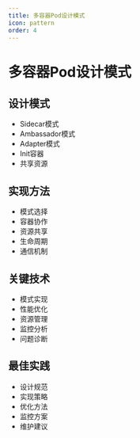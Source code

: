 ```yaml
---
title: 多容器Pod设计模式
icon: pattern
order: 4
---
```


# 多容器Pod设计模式

## 设计模式
- Sidecar模式
- Ambassador模式
- Adapter模式
- Init容器
- 共享资源

## 实现方法
- 模式选择
- 容器协作
- 资源共享
- 生命周期
- 通信机制

## 关键技术
- 模式实现
- 性能优化
- 资源管理
- 监控分析
- 问题诊断

## 最佳实践
- 设计规范
- 实现策略
- 优化方法
- 监控方案
- 维护建议
